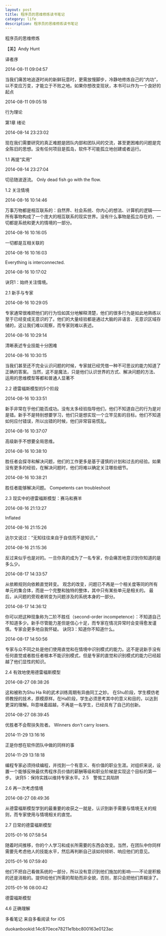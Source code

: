```yaml
---
layout: post
title: 程序员的思维修炼读书笔记
category: life
description: 程序员的思维修炼读书笔记
---
```

程序员的思维修炼

【美】Andy Hunt

译者序

2014-08-11 09:04:57

当我们痛苦地追逐时尚的新鲜玩意时，更需放慢脚步，冷静地修炼自己的“内功”，以不变应万变，才能立于不败之地。如果你想改变现状，本书可以作为一个良好的起点

2014-08-11 09:05:18

行为理论

第1章 绪论

2014-08-14 23:23:02

现在我们需要研究的真正难题是团队内部和团队间的交流，甚至更困难的问题是完全陈旧的思想。没有任何项目是孤岛，软件不可能孤立地创建或者运行。

1.1 再提“实用”

2014-08-14 23:27:04

切忌随波逐流。
Only dead fish go with the flow.

1.2 关注情境

2014-08-16 10:14:46

万事万物都是相互联系的：自然界、社会系统、你内心的想法、计算机的逻辑——所有事物构成了一个庞大的相互联系的现实世界。没有什么事物是孤立存在的，一切都是系统和更大的情境的一部分。

2014-08-16 10:16:05

一切都是互相关联的

2014-08-16 10:16:03

Everything is interconnected.

2014-08-16 10:17:02

诀窍1：始终关注情境。

2.1 新手与专家

2014-08-16 10:29:05

专家通常很难把他们的行为恰如其分地解释清楚，他们的很多行为是如此地熟练以至于已经变成无意识的了。他们的大量经验都是通过大脑的非语言、无意识区域存储的，这让我们难以观察，而专家则难以表述。

2014-08-16 10:29:14

清晰表述专业技能十分困难

2014-08-16 10:30:15

当我们甚至还不完全认识问题的时候，专家就已经凭借一种不可思议的能力知道了正确的答案。
当然，这不是魔法，只是他们认识世界的方式、解决问题的方法、运用的思维模型等都和普通人显著不

2.2 德雷福斯模型的5个阶段

2014-08-16 10:33:51

新手非常在乎他们能否成功。没有太多经验指导他们，他们不知道自己的行为是对是错。新手不是特别想要学习，他们只是想实现一个立竿见影的目标。他们不知道如何应付错误，所以出错的时候，他们非常容易慌乱。

2014-08-16 10:37:07

高级新手不想要全局思维。

2014-08-16 10:38:10

胜任者会探寻和解决问题，他们的工作更多是基于谨慎的计划和过去的经验。如果没有更多的经验，在解决问题时，他们将难以确定关注哪些细节。

2014-08-16 10:38:21

胜任者能够解决问题。
Competents can troubleshoot

2.3 现实中的德雷福斯模型：赛马和赛羊

2014-08-16 21:13:27

Inflated

2014-08-16 21:15:26

达尔文说过：“无知往往来自于自信而不是知识。”

2014-08-16 21:15:36

反过来似乎也是对的。一旦你真的成为了一名专家，你会痛苦地意识到你知道的是多么少。

2014-08-17 14:33:57

从依赖规则向依赖直觉转变。
观念的改变，问题已不再是一个相关度等同的所有单元的集合体，而是一个完整和独特的整体，其中只有某些单元是相关的。
最后，从问题的旁观者转变为问题涉及的系统本身的一部分。

2014-08-17 14:36:12

你可以把这种现象称为二阶不胜任（second-order incompetence）：不知道自己不知道多少。新手尽管能力差但是信心十足，而专家在情况异常时会变得愈发谨慎。专家会更多地自我怀疑。
诀窍3：知道你不知道什么。

2014-08-17 14:50:56

专家与众不同之处是他们使用直觉和在情境中识别模式的能力。这不是说新手没有任何直觉或者胜任者根本不能识别模式，但是专家的直觉和识别模式的能力已经超越了他们显性的知识。

2.4 有效地使用德雷福斯模型

2014-08-27 08:38:26

这和被称为Shu Ha Ri的武术训练周期有异曲同工之妙。
在Shu阶段，学生模仿老师教授的技术，原模原样。在Ha阶段，学生必须思考其中的意义和目的，以达到更深的理解。Ri意味着超越，不再是一名学生，已经具有了自己的创新。

2014-08-27 08:39:45

优胜者不会帮扶失败者。
Winners don't carry losers.

2014-11-29 13:16:16

正是你想在软件团队中做的同样的事

2014-11-29 13:18:18

编程专家必须持续编程，并找到一个有意义、有价值的职业生涯。对组织来说，设置一个能够反映最优秀程序员价值的薪酬等级和职业阶梯是实现这个目标的第一步。
诀窍5：保持实践以维持专家水平。2.5　警惕工具陷阱

2.6 再一次考虑情境

2014-08-27 08:49:36

从德雷福斯模型学到的最重要的收获之一就是，认识到新手需要与情境无关的规则，而专家使用与情境相关的直觉。

2.7 日常的德雷福斯模型

2015-01-16 07:58:54

随着时间推移，你的个人学习和成长所需要的东西会改变。当然，在团队中你同样需要先考虑他人的技能水平，然后再判断自己该如何倾听、响应他们的意见。

2015-01-16 07:59:40

他们不把自己看做系统的一部分，所以没有意识到他们施加的影响——不论是积极的还是消极的。提供给他们所需的帮助而非全貌，否则，那只会把他们弄糊涂了。

2015-01-16 08:00:42

德雷福斯模型

4.6 正确理解

多看笔记 来自多看阅读 for iOS

duokanbookid:14c870ece78211e1bbc800163e0123ac